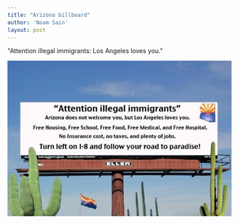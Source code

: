 ```yaml
---
title: "Arizona billboard"
author: 'Noam Sain'
layout: post
---
```


"Attention illegal immigrants: Los Angeles loves you."

![Arizona billboard](/assets/2017/2017-05-ArizonaBillboard.jpg "Arizona billboard")
